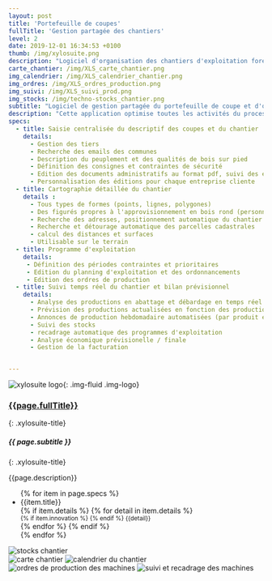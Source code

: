 ```yaml
---
layout: post
title: 'Portefeuille de coupes'
fullTitle: 'Gestion partagée des chantiers'
level: 2
date: 2019-12-01 16:34:53 +0100
thumb: /img/xylosuite.png
description: "Logiciel d'organisation des chantiers d'exploitation forestière"
carte_chantier: /img/XLS_carte_chantier.png
img_calendrier: /img/XLS_calendrier_chantier.png
img_ordres: /img/XLS_ordres_production.png
img_suivi: /img/XLS_suivi_prod.png
img_stocks: /img/techno-stocks_chantier.png
subtitle: "Logiciel de gestion partagée du portefeuille de coupe et d'organisation des chantiers d'exploitaiton forestière"
description: "Cette application optimise toutes les activités du processus de mobilisation des bois. En supplément des fonctions classiques de cartophraphie et d'édition des documents légaux, elle apporte une innovation majeure à ses utilisateurs : la prévision des productions automatiquement recadrée en fonction des quantités produites par les équipes d'abattage."
specs:
  - title: Saisie centralisée du descriptif des coupes et du chantier
    details: 
      - Gestion des tiers
      - Recherche des emails des communes
      - Description du peuplement et des qualités de bois sur pied
      - Définition des consignes et contraintes de sécurité
      - Edition des documents administratifs au format pdf, suivi des envois (déclaration d'ouverture de chantier, contrats d'exploitation, fiche de sécurité, DAET, DT, Arrêté de stationnement...)
      - Personnalisation des éditions pour chaque entreprise cliente
  - title: Cartographie détaillée du chantier
    details : 
      - Tous types de formes (points, lignes, polygones)
      - Des figurés propres à l'approvisionnement en bois rond (personnalisables)
      - Recherche des adresses, positionnement automatique du chantier
      - Recherche et détourage automatique des parcelles cadastrales
      - calcul des distances et surfaces
      - Utilisable sur le terrain
  - title: Programme d'exploitation
    details: 
     - Définition des périodes contraintes et prioritaires
     - Edition du planning d'exploitation et des ordonnancements
     - Edition des ordres de production
  - title: Suivi temps réel du chantier et bilan prévisionnel
    details:
      - Analyse des productions en abattage et débardage en temps réel
      - Prévision des productions actualisées en fonction des productions réelles
      - Annonces de production hebdomadaire automatisées (par produit et par machine)
      - Suivi des stocks
      - recadrage automatique des programmes d'exploitation
      - Analyse économique prévisionelle / finale
      - Gestion de la facturation


---
```


![xylosuite logo]({{page.thumb}}){: .img-fluid .img-logo}

### <a href='./intro#applis'><i class="fas fa-chevron-left mr-2"></i>{{page.fullTitle}}</a>

{: .xylosuite-title}

##### <strong>{{ page.subtitle }} </strong>

{: .xylosuite-title}

{{page.description}}

<div class="container p-0 my-4">
  <div class="row">
    <div class="col-12 col-md-7">  
      <ul class="list-group ">
      {% for item in page.specs %}
        <li class="list-group-item">
        <div>{{item.title}}</div>
        {% if item.details %}
          {% for detail in item.details %}
            <div>
              <small class="text-muted">
                {% if item.innovation %} <i class="fas fa-lightbulb mr-1"></i> {% endif %}
                {{detail}}
              </small>
            </div>
          {% endfor %}
        {% endif %}</li>
      {% endfor %}
      </ul>
      <div class="row">
    <div class="col-12 col-md-10 mb-2 mt-3 mt-md-2 mt-lg-2">
      <img src="{{page.img_stocks}}" alt="stocks chantier" class="img-fluid" style="max-width: 200px;">
    </div>
  </div>  
    </div>
    <div class="col-12 col-md-5 mb-2 mt-3 mt-md-0 mt-lg-0">
      <img src="{{page.carte_chantier}}" alt="carte chantier" class="img-fluid">
      <img src="{{page.img_calendrier}}" alt="calendrier du chantier" class="img-fluid mt-1">
      <img src="{{page.img_ordres}}" alt="ordres de production des machines" class="img-fluid mt-1">
      <img src="{{page.img_suivi}}" alt="suivi et recadrage des machines" class="img-fluid mt-1">
    </div>
  </div>  
</div>